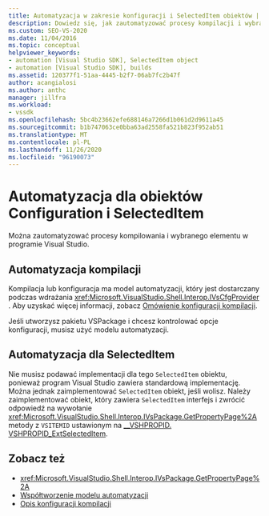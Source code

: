 ```yaml
---
title: Automatyzacja w zakresie konfiguracji i SelectedItem obiektów | Microsoft Docs
description: Dowiedz się, jak zautomatyzować procesy kompilacji i wybranych elementów programu Visual Studio przy użyciu obiektów Configuration i SelectedItem w elemencie Interop Shell.
ms.custom: SEO-VS-2020
ms.date: 11/04/2016
ms.topic: conceptual
helpviewer_keywords:
- automation [Visual Studio SDK], SelectedItem object
- automation [Visual Studio SDK], builds
ms.assetid: 120377f1-51aa-4445-b2f7-06ab7fc2b47f
author: acangialosi
ms.author: anthc
manager: jillfra
ms.workload:
- vssdk
ms.openlocfilehash: 5bc4b23662efe688146a7266d1b061d2d9611a45
ms.sourcegitcommit: b1b747063ce0bba63ad2558fa521b823f952ab51
ms.translationtype: MT
ms.contentlocale: pl-PL
ms.lasthandoff: 11/26/2020
ms.locfileid: "96190073"
---
```

# <a name="automation-for-configuration-and-selecteditem-objects"></a>Automatyzacja dla obiektów Configuration i SelectedItem

Można zautomatyzować procesy kompilowania i wybranego elementu w programie Visual Studio.

## <a name="automation-for-builds"></a>Automatyzacja kompilacji

Kompilacja lub konfiguracja ma model automatyzacji, który jest dostarczany podczas wdrażania <xref:Microsoft.VisualStudio.Shell.Interop.IVsCfgProvider> . Aby uzyskać więcej informacji, zobacz [Omówienie konfiguracji kompilacji](../../ide/understanding-build-configurations.md).

Jeśli utworzysz pakietu VSPackage i chcesz kontrolować opcje konfiguracji, musisz użyć modelu automatyzacji.

## <a name="automation-for-selecteditem"></a>Automatyzacja dla SelectedItem

Nie musisz podawać implementacji dla tego `SelectedItem` obiektu, ponieważ program Visual Studio zawiera standardową implementację. Można jednak zaimplementować `SelectedItem` obiekt, jeśli wolisz. Należy zaimplementować obiekt, który zawiera `SelectedItem` interfejs i zwrócić odpowiedź na wywołanie <xref:Microsoft.VisualStudio.Shell.Interop.IVsPackage.GetPropertyPage%2A> metody z `VSITEMID` ustawionym na [__VSHPROPID. VSHPROPID_ExtSelectedItem](<xref:Microsoft.VisualStudio.Shell.Interop.__VSHPROPID.VSHPROPID_ExtSelectedItem>).

## <a name="see-also"></a>Zobacz też

- <xref:Microsoft.VisualStudio.Shell.Interop.IVsPackage.GetPropertyPage%2A>
- [Współtworzenie modelu automatyzacji](../../extensibility/internals/contributing-to-the-automation-model.md)
- [Opis konfiguracji kompilacji](../../ide/understanding-build-configurations.md)
